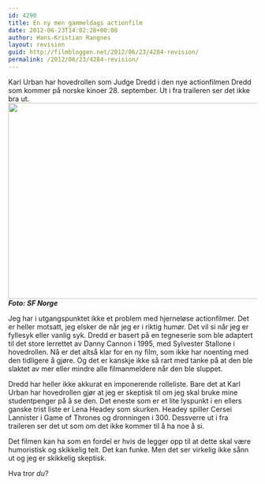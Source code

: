 ```yaml
---
id: 4290
title: En ny men gammeldags actionfilm
date: 2012-06-23T14:02:28+00:00
author: Hans-Kristian Rangnes
layout: revision
guid: http://filmbloggen.net/2012/06/23/4284-revision/
permalink: /2012/06/23/4284-revision/
---
```

Karl Urban har hovedrollen som Judge Dredd i den nye actionfilmen Dredd som kommer på norske kinoer 28. september. Ut i fra traileren ser det ikke bra ut.  
<a href="http://filmbloggen.net/?attachment_id=4289" rel="attachment wp-att-4289"><img class="alignnone size-large wp-image-4289" src="http://filmbloggen.net/wp-content/uploads//2012/06/dredd-620x397.jpg" alt="" width="620" height="397" /><br /> </a>**_Foto: SF Norge_**

Jeg har i utgangspunktet ikke et problem med hjerneløse actionfilmer. Det er heller motsatt, jeg elsker de når jeg er i riktig humør. Det vil si når jeg er fyllesyk eller vanlig syk. Dredd er basert på en tegneserie som ble adaptert til det store lerrettet av Danny Cannon i 1995, med Sylvester Stallone i hovedrollen. Nå er det altså klar for en ny film, som ikke har noenting med den tidligere å gjøre. Og det er kanskje ikke så rart med tanke på at den ble slaktet av mer eller mindre alle filmanmeldere når den ble sluppet.

Dredd har heller ikke akkurat en imponerende rolleliste. Bare det at Karl Urban har hovedrollen gjør at jeg er skeptisk til om jeg skal bruke mine studentpenger på å se den. Det eneste som er et lite lyspunkt i en ellers ganske trist liste er Lena Headey som skurken. Headey spiller Cersei Lannister i Game of Thrones og dronningen i 300. Dessverre ut i fra traileren ser det ut som om det ikke kommer til å ha noe å si.

Det filmen kan ha som en fordel er hvis de legger opp til at dette skal være humoristisk og skikkelig teit. Det kan funke. Men det ser virkelig ikke sånn ut og jeg er skikkelig skeptisk.

Hva tror _du_?

<div class="video-shortcode">
</div>